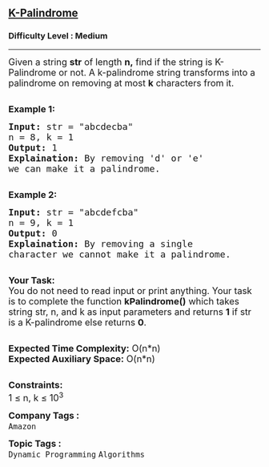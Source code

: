 <h2><a href="https://www.geeksforgeeks.org/problems/find-if-string-is-k-palindrome-or-not1923/1?">K-Palindrome</a></h2><h3>Difficulty Level : Medium</h3><hr><div class="problems_problem_content__Xm_eO"><p><span style="font-size: 18px;">Given a string <strong>str</strong>&nbsp;of length <strong>n,</strong>&nbsp;find&nbsp;if the string is K-Palindrome or not. A k-palindrome string transforms into a palindrome on removing at most <strong>k</strong> characters from it.</span></p>
<p><br><strong><span style="font-size: 18px;">Example 1:</span></strong></p>
<pre><span style="font-size: 18px;"><strong>Input:</strong> str = "abcdecba"
n = 8, k = 1
<strong>Output:</strong> 1
<strong>Explaination:</strong> By removing 'd' or 'e' 
we can make it a palindrome.</span></pre>
<p><br><strong><span style="font-size: 18px;">Example 2:</span></strong></p>
<pre><span style="font-size: 18px;"><strong>Input:</strong> str = "abcdefcba"
n = 9, k = 1
<strong>Output:</strong> 0
<strong>Explaination:</strong> By removing a single 
character we cannot make it a palindrome.</span></pre>
<p><br><span style="font-size: 18px;"><strong>Your Task:</strong><br>You do not need to read input or print anything. Your task is to complete the function <strong>kPalindrome()</strong> which takes string str, n, and k as input parameters and returns <strong>1</strong> if str is a K-palindrome else returns <strong>0</strong>.</span></p>
<p><br><span style="font-size: 18px;"><strong>Expected Time Complexity:</strong> O(n*n)<br><strong>Expected Auxiliary Space:</strong> O(n*n)</span></p>
<p><br><span style="font-size: 18px;"><strong>Constraints:</strong><br>1 ≤ n, k&nbsp;≤ 10<sup>3</sup></span></p></div><p><span style=font-size:18px><strong>Company Tags : </strong><br><code>Amazon</code>&nbsp;<br><p><span style=font-size:18px><strong>Topic Tags : </strong><br><code>Dynamic Programming</code>&nbsp;<code>Algorithms</code>&nbsp;